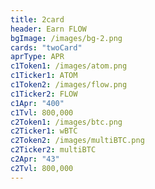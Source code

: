 ```yaml
---
title: 2card
header: Earn FLOW
bgImage: /images/bg-2.png
cards: "twoCard"
aprType: APR
c1Token1: /images/atom.png
c1Ticker1: ATOM
c1Token2: /images/flow.png
c1Ticker2: FLOW
c1Apr: "400"
c1Tvl: 800,000
c2Token1: /images/btc.png
c2Ticker1: wBTC
c2Token2: /images/multiBTC.png
c2Ticker2: multiBTC
c2Apr: "43"
c2Tvl: 800,000
---
```


#
